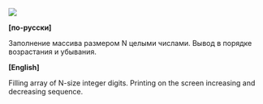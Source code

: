 ![](https://raw.githubusercontent.com/dsiberia9s/ELTEX_School/tree/main/Day%201/2/screenshot.png)

**[по-русски]**

Заполнение массива размером N целыми числами. Вывод в порядке возрастания и убывания.

**[English]**

Filling array of N-size integer digits. Printing on the screen increasing and decreasing sequence.